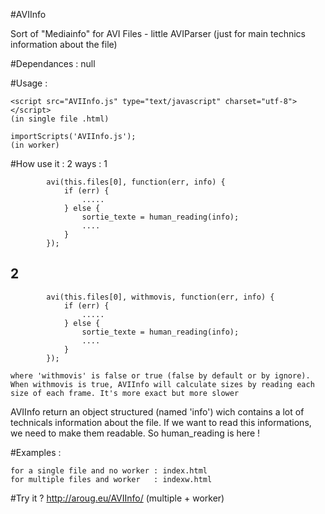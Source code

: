 #AVIInfo 

   Sort of "Mediainfo" for AVI Files - little AVIParser (just for main technics information about the file)

#Dependances : null

#Usage :

    <script src="AVIInfo.js" type="text/javascript" charset="utf-8"></script> 
    (in single file .html)

    importScripts('AVIInfo.js');                                              
    (in worker)


#How use it : 2 ways :
1
     
            avi(this.files[0], function(err, info) {
                if (err) {
                    .....
                } else {
                    sortie_texte = human_reading(info);
                    ....
                }
            }); 

2
  -------------------------------------------------------------------------------------

     
            avi(this.files[0], withmovis, function(err, info) {
                if (err) {
                    .....
                } else {
                    sortie_texte = human_reading(info);
                    ....
                }
            }); 
    
    where 'withmovis' is false or true (false by default or by ignore). When withmovis is true, AVIInfo will calculate sizes by reading each size of each frame. It's more exact but more slower


  AVIInfo return an object structured (named 'info') wich contains a lot of technicals information about the file.
  If we want to read this informations, we need to make them readable. So human_reading is here !

#Examples :
	
	for a single file and no worker : index.html
	for multiple files and worker   : indexw.html

#Try it ? 
    http://aroug.eu/AVIInfo/   (multiple + worker)  
